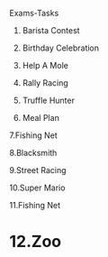  Exams-Tasks

1. Barista Contest

2. Birthday Celebration

3. Help A Mole

4. Rally Racing 

5. Truffle Hunter

6. Meal Plan
 
7.Fishing Net

8.Blacksmith

9.Street Racing

10.Super Mario

11.Fishing Net

12.Zoo
=======

